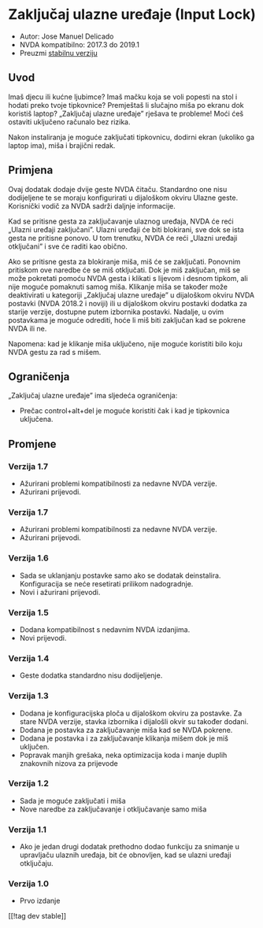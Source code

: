 # Zaključaj ulazne uređaje (Input Lock) #

* Autor: Jose Manuel Delicado
* NVDA kompatibilno: 2017.3 do 2019.1
* Preuzmi [stabilnu verziju][1]

## Uvod

Imaš djecu ili kućne ljubimce? Imaš mačku koja se voli popesti na stol i
hodati preko tvoje tipkovnice? Premještaš li slučajno miša po ekranu dok
koristiš laptop? „Zaključaj ulazne uređaje” rješava te probleme! Moći ćeš
ostaviti uključeno računalo bez rizika.

Nakon instaliranja je moguće zaključati tipkovnicu, dodirni ekran (ukoliko
ga laptop ima), miša i brajični redak.

## Primjena

Ovaj dodatak dodaje dvije geste NVDA čitaču. Standardno one nisu dodijeljene
te se moraju konfigurirati u dijaloškom okviru Ulazne geste. Korisnički
vodič za NVDA sadrži daljnje informacije.

Kad se pritisne gesta za zaključavanje ulaznog uređaja, NVDA će reći „Ulazni
uređaji zaključani”. Ulazni uređaji će biti blokirani, sve dok se ista gesta
ne pritisne ponovo. U tom trenutku, NVDA će reći „Ulazni uređaji otključani”
i sve će raditi kao obično.

Ako se pritisne gesta za blokiranje miša, miš će se zaključati. Ponovnim
pritiskom ove naredbe će se miš otključati. Dok je miš zaključan, miš se
može pokretati pomoću NVDA gesta i klikati s lijevom i desnom tipkom, ali
nije moguće pomaknuti samog miša. Klikanje miša se također može deaktivirati
u kategoriji „Zaključaj ulazne uređaje” u dijaloškom okviru NVDA postavki
(NVDA 2018.2 i noviji) ili u dijaloškom okviru postavki dodatka za starije
verzije, dostupne putem izbornika postavki. Nadalje, u ovim postavkama je
moguće odrediti, hoće li miš biti zaključan kad se pokrene NVDA ili ne.

Napomena: kad je klikanje miša uključeno, nije moguće koristiti bilo koju
NVDA gestu za rad s mišem.

## Ograničenja

„Zaključaj ulazne uređaje” ima sljedeća ograničenja:

* Prečac control+alt+del je moguće koristiti čak i kad je tipkovnica
  uključena.

## Promjene

### Verzija 1.7

* Ažurirani problemi kompatibilnosti za nedavne NVDA verzije.
* Ažurirani prijevodi.

### Verzija 1.7

* Ažurirani problemi kompatibilnosti za nedavne NVDA verzije.
* Ažurirani prijevodi.

### Verzija 1.6

* Sada se uklanjanju postavke samo ako se dodatak deinstalira. Konfiguracija
  se neće resetirati prilikom nadogradnje.
* Novi i ažurirani prijevodi.

### Verzija 1.5

* Dodana kompatibilnost s nedavnim NVDA izdanjima.
* Novi prijevodi.

### Verzija 1.4

* Geste dodatka standardno nisu dodijeljenje.

### Verzija 1.3

* Dodana je konfiguracijska ploča u dijaloškom okviru za postavke. Za stare
  NVDA verzije, stavka izbornika i dijalošli okvir su također dodani.
* Dodana je postavka za zaključavanje miša kad se NVDA pokrene.
* Dodana je postavka i za zaključavanje klikanja mišem dok je miš uključen.
* Popravak manjih grešaka, neka optimizacija koda i manje duplih znakovnih
  nizova za prijevode

### Verzija 1.2

* Sada je moguće zaključati i miša
* Nove naredbe za zaključavanje i otključavanje samo miša

### Verzija 1.1

* Ako je jedan drugi dodatak prethodno dodao funkciju za snimanje u
  upravljaču ulaznih uređaja, bit će obnovljen, kad se ulazni uređaji
  otključaju.

### Verzija 1.0

* Prvo izdanje

[[!tag dev stable]]

[1]: https://addons.nvda-project.org/files/get.php?file=inputlock
